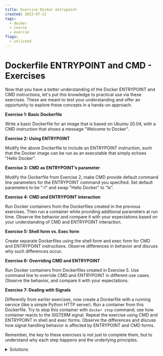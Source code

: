 ```yaml
---
title: Exercice Docker entrypoint
created: 2023-07-22
tags:
  - docker
  - course
  - exercie
flags:
  - unlisted
---
```


# Dockerfile ENTRYPOINT and CMD - Exercises

Now that you have a better understanding of the Docker ENTRYPOINT and CMD instructions, let's put this knowledge to practical use via these exercises. These are meant to test your understanding and offer an opportunity to explore these concepts in a hands-on approach.

**Exercise 1: Basic Dockerfile**

Write a basic Dockerfile for an image that is based on Ubuntu 20.04, with a CMD instruction that shows a message "Welcome to Docker".

**Exercise 2: Using ENTRYPOINT**

Modify the above Dockerfile to include an ENTRYPOINT instruction, such that the Docker image can be run as an executable that simply echoes "Hello Docker". 

**Exercise 3: CMD as ENTRYPOINT’s parameter**

Modify the Dockerfile from Exercise 2, make CMD provide default command line parameters for the ENTRYPOINT command you specified. Set default parameters to be "-l" and swap "Hello Docker" to "ls". 

**Exercise 4: CMD and ENTRYPOINT Interaction**

Run Docker containers from the Dockerfiles created in the previous exercises. Then run a container while providing additional parameters at run time. Observe the behavior and compare it with your expectations based on your understanding of CMD and ENTRYPOINT interaction.

**Exercise 5: Shell form vs. Exec form**

Create separate Dockerfiles using the shell form and exec form for CMD and ENTRYPOINT instructions. Observe differences in behavior and discuss why such differences occur.

**Exercise 6: Overriding CMD and ENTRYPOINT**

Run Docker containers from Dockerfiles created in Exercise 5. Use command line to override CMD and ENTRYPOINT in different use cases. Observe the behavior, and compare it with your expectations.

**Exercise 7: Dealing with Signals**

Differently from earlier exercises, now create a Dockerfile with a running service (like a simple Python HTTP server). Run a container from this Dockerfile. Try to stop this container with `docker stop` command; see how container reacts to the SIGTERM signal. Repeat the exercise using CMD and ENTRYPOINT in shell and exec forms. Observe the differences and discuss how signal handling behavior is affected by ENTRYPOINT and CMD forms.

Remember, the key to these exercises is not just to complete them, but to understand why each step happens and the underlying principles.

<details class="ml-4">
<summary class="font-bold cursor-pointer -ml-4">Solutions</summary>

**Exercise 1 Solution: Basic Dockerfile**

Here is a Dockerfile with a CMD instruction:

```Dockerfile
FROM ubuntu:20.04
CMD echo "Welcome to Docker"
```

---

**Exercise 2 Solution: Using ENTRYPOINT**

Here is the Dockerfile modified to include the ENTRYPOINT instruction:

```Dockerfile
FROM ubuntu:20.04
ENTRYPOINT ["echo"]
CMD ["Welcome to Docker"]
```

In this Dockerfile, `echo` is the ENTRYPOINT, and "Welcome to Docker" is the CMD providing default parameters to `echo`.

---

**Exercise 3 Solution: CMD as ENTRYPOINT’s parameter**

Here is the Dockerfile with CMD providing default parameters to ENTRYPOINT:

```Dockerfile
FROM ubuntu:20.04
ENTRYPOINT ["ls"]
CMD ["-l"]
```

---

**Exercise 4 Solution: CMD and ENTRYPOINT Interaction**

To run a Docker container with the default parameters:

```bash
docker build -t myimage .
docker run myimage
```

To run a Docker container with additional parameters at runtime:

```bash
docker run myimage /bin
```

By providing additional parameters, CMD values will be overridden.

---

**Exercise 5 Solution: Shell form vs. Exec form**

Shell form:

```Dockerfile
FROM ubuntu:20.04
ENTRYPOINT echo "This is ENTRYPOINT"
CMD echo "This is CMD"
```

Exec form:

```Dockerfile
FROM ubuntu:20.04
ENTRYPOINT ["echo", "This is ENTRYPOINT"]
CMD ["echo", "This is CMD"]
```

You may notice that in the exec form, CMD does not get executed if ENTRYPOINT is set, because CMD's arguments are used as ENTRYPOINT's.

---

**Exercise 6 Solution: Overriding CMD and ENTRYPOINT**

To override the ENTRYPOINT and CMD at runtime:

```bash
docker run --entrypoint echo myimage "Override ENTRYPOINT"
docker run myimage echo "Override CMD"
```

---

**Exercise 7 Solution: Dealing with Signals**

Here's a simple Dockerfile with a Python HTTP server for this exercise:

```Dockerfile
FROM python:3.9-alpine
CMD ["python", "-m", "http.server"]
```

To run a Docker container from this Dockerfile:

```bash
docker build -t myimage .
docker run -p 8000:8000 myimage
```

To stop the container, in a new shell, run:
```bash
docker stop [container_id]
```

The container should stop immediately, meaning it receives the SIGTERM signal directly, as per the exec form used in the CMD instruction. 

If you change CMD instruction to shell form like `CMD python -m http.server`, `docker stop` will not take effect immediately, because the signal isn't reaching the Python process. It has to wait for the SIGKILL signal after a grace period.

---

Remember to replace `myimage` and `[container_id]` with the actual image name and container ID in your environment.
</details>